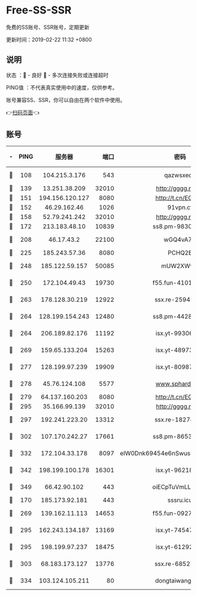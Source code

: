 # Free-SS-SSR

免费的SS账号、SSR账号，定期更新

更新时间：2019-02-22 11:32 +0800

## 说明

状态     ：🙂 - 良好 🙁 - 多次连接失败或连接超时

PING值   ：不代表真实使用中的速度，仅供参考。

账号兼容SS、SSR，你可以自由在两个软件中使用。

👉[扫码页面](https://liesauer.github.io/free-ss-ssr.github.io/)👈

## 账号

|-|PING|服务器|端口|密码|加密方式|区域|
|:----:|:----:|:-----:|-----:|:----:|:----:|:----:|
|🙂|108|104.215.3.176|543|qazwsxedc|aes-256-gcm|JP|
|🙂|139|13.251.38.209|32010|http://gggg.rocks|chacha20|SG|
|🙂|151|194.156.120.127|8080|http://t.cn/EGJIyrl|rc4-md5|RU|
|🙂|152|46.29.162.46|1026|91vpn.cf|rc4-md5|RU|
|🙂|158|52.79.241.242|32010|http://gggg.rocks|chacha20|KR|
|🙂|172|213.183.48.10|10839|ss8.pm-98303059|rc4-md5|RU|
|🙂|208|46.17.43.2|22100|wGQ4vA7D|aes-256-gcm|RU|
|🙂|225|185.243.57.36|8080|PCHQ2E|rc4-md5|US|
|🙂|248|185.122.59.157|50085|mUW2XWw8|aes-256-cfb|GB|
|🙂|250|172.104.49.43|19730|f55.fun-41013313|aes-256-cfb|SG|
|🙂|263|178.128.30.219|12922|ssx.re-25945990|aes-256-cfb|SG|
|🙂|264|128.199.154.243|12480|ss8.pm-44282057|aes-256-cfb|SG|
|🙂|264|206.189.82.176|11192|isx.yt-99306454|aes-256-cfb|SG|
|🙂|269|159.65.133.204|15263|isx.yt-48973612|aes-256-cfb|SG|
|🙂|277|128.199.97.239|19909|isx.yt-80987070|aes-256-cfb|SG|
|🙂|278|45.76.124.108|5577|www.sphard.com|aes-256-cfb|AU|
|🙂|279|64.137.160.203|8080|http://t.cn/EGJIyrl|rc4-md5|CA|
|🙂|295|35.166.99.139|32010|http://gggg.rocks|chacha20|US|
|🙂|297|192.241.223.20|13312|ssx.re-18274414|aes-256-cfb|US|
|🙂|302|107.170.242.27|17661|ss8.pm-86538051|aes-256-cfb|US|
|🙂|332|172.104.33.178|8097|eIW0Dnk69454e6nSwuspv9DmS201tQ0D|aes-256-cfb|SG|
|🙂|342|198.199.100.178|16301|isx.yt-96218342|aes-256-cfb|US|
|🙂|349|66.42.90.102|443|oiECpTuVmLLxk4Ts|aes-256-cfb|US|
|🙂|170|185.173.92.181|443|sssru.icu|rc4-md5|RU|
|🙂|269|139.162.11.113|14653|f55.fun-09274804|aes-256-cfb|SG|
|🙂|295|162.243.134.187|13169|isx.yt-74547415|aes-256-cfb|US|
|🙂|295|198.199.97.237|18475|isx.yt-61292258|aes-256-cfb|US|
|🙂|303|68.183.173.127|13776|ssx.re-68527006|aes-256-cfb|US|
|🙂|334|103.124.105.211|80|dongtaiwang.com|aes-256-cfb|US|
